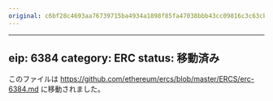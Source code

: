```yaml
---
original: c6bf28c4693aa76739715ba4934a1898f85fa47038bbb43cc09816c3c63cb778
---
```


---
eip: 6384
category: ERC
status: 移動済み
---

このファイルは https://github.com/ethereum/ercs/blob/master/ERCS/erc-6384.md に移動されました。
